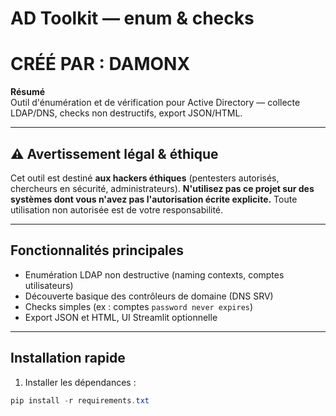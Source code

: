 # AD Toolkit — enum & checks

# **CRÉÉ PAR : DAMONX**

**Résumé**  
Outil d'énumération et de vérification pour Active Directory — collecte LDAP/DNS, checks non destructifs, export JSON/HTML.

---

## ⚠️ Avertissement légal & éthique
Cet outil est destiné **aux hackers éthiques** (pentesters autorisés, chercheurs en sécurité, administrateurs). **N'utilisez pas ce projet sur des systèmes dont vous n'avez pas l'autorisation écrite explicite.** Toute utilisation non autorisée est de votre responsabilité.

---

## Fonctionnalités principales
- Enumération LDAP non destructive (naming contexts, comptes utilisateurs)  
- Découverte basique des contrôleurs de domaine (DNS SRV)  
- Checks simples (ex : comptes `password never expires`)  
- Export JSON et HTML, UI Streamlit optionnelle

---

## Installation rapide
1. Installer les dépendances :
```powershell
pip install -r requirements.txt
